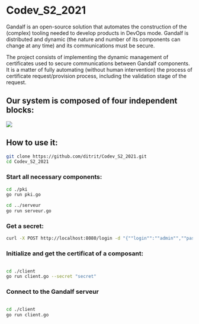 # Codev_S2_2021

<p>
Gandalf is an open-source solution that automates the construction of the (complex) tooling needed to develop products in DevOps mode.
Gandalf is distributed and dynamic (the nature and number of its components can change at any time) and its communications must be secure.</p>

<p>The project consists of implementing the dynamic management of certificates
used to secure communications between Gandalf components.
It is a matter of fully automating (without human intervention) the process of
certificate request/provision process, including the validation stage of the request.</p>

<h2> Our system is composed of four independent blocks: </h2>

<img src="https://user-images.githubusercontent.com/83370247/121272276-d5710b00-c8c5-11eb-9431-8b42bf91d241.png" >

<h2> How to use it: </h2>

```sh
git clone https://github.com/ditrit/Codev_S2_2021.git
cd Codev_S2_2021
```
<h3>Start all necessary components:</h4>

```sh
cd ./pki
go run pki.go

cd ../serveur
go run serveur.go
```

<h3> Get a secret: </h3>

```sh
curl -X POST http://localhost:8080/login -d "{""login"":""admin"",""password"":123}"
```
<h3
<h3> Initialize and get the certificat of a composant: </h3>

```sh

cd ./client
go run client.go --secret "secret"

```

<h3> Connect to the Gandalf serveur </h3>

```sh

cd ./client
go run client.go

```

